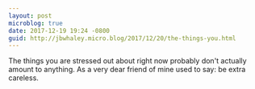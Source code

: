 ```yaml
---
layout: post
microblog: true
date: 2017-12-19 19:24 -0800
guid: http://jbwhaley.micro.blog/2017/12/20/the-things-you.html
---
```

The things you are stressed out about right now probably don't actually amount to anything. As a very dear friend of mine used to say: be extra careless.
